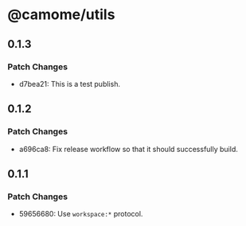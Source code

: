 # @camome/utils

## 0.1.3

### Patch Changes

- d7bea21: This is a test publish.

## 0.1.2

### Patch Changes

- a696ca8: Fix release workflow so that it should successfully build.

## 0.1.1

### Patch Changes

- 59656680: Use `workspace:*` protocol.
